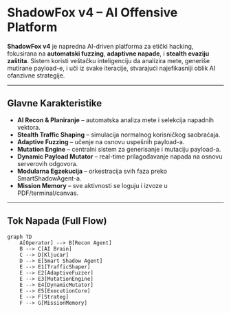 # ShadowFox v4 – AI Offensive Platform

**ShadowFox v4** je napredna AI-driven platforma za etički hacking, fokusirana na **automatski fuzzing**, **adaptivne napade**, i **stealth evaziju zaštita**. Sistem koristi veštačku inteligenciju da analizira mete, generiše mutirane payload-e, i uči iz svake iteracije, stvarajući najefikasniji oblik AI ofanzivne strategije.

---

## Glavne Karakteristike

- **AI Recon & Planiranje** – automatska analiza mete i selekcija napadnih vektora.
- **Stealth Traffic Shaping** – simulacija normalnog korisničkog saobraćaja.
- **Adaptive Fuzzing** – učenje na osnovu uspešnih payload-a.
- **Mutation Engine** – centralni sistem za generisanje i mutaciju payload-a.
- **Dynamic Payload Mutator** – real-time prilagođavanje napada na osnovu serverovih odgovora.
- **Modularna Egzekucija** – orkestracija svih faza preko SmartShadowAgent-a.
- **Mission Memory** – sve aktivnosti se loguju i izvoze u PDF/terminal/canvas.

---

## Tok Napada (Full Flow)

```mermaid
graph TD
    A[Operator] --> B[Recon Agent]
    B --> C[AI Brain]
    C --> D[Kljucar]
    D --> E[Smart Shadow Agent]
    E --> E1[TrafficShaper]
    E --> E2[AdaptiveFuzzer]
    E --> E3[MutationEngine]
    E --> E4[DynamicMutator]
    E --> E5[ExecutionCore]
    E --> F[Strateg]
    F --> G[MissionMemory]
